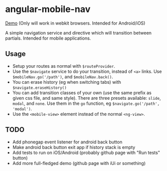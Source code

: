 angular-mobile-nav
==================

[Demo](http://embed.plnkr.co/5CmSiz5d5qoDRQlwiKxf) (Only will work in webkit browsers.  Intended for Android/iOS)

A simple navigation service and directive which will transition between partials.  Intended for mobile applications.

Usage
-----

* Setup your routes as normal with `$routeProvider`.
* Use the `$navigate` service to do your transition, instead of `<a>` links.  Use `$mobileNav.go('/path')`, and `$mobileNav.back()`.  
* You can erase history (eg when switching tabs) with `$navigate.eraseHistory()`
* You can add transition classes of your own (use the same prefix as given css file, and same style). There are three presets available: `slide`, `modal`, and `none`.  Use them in the `go` function, eg `$navigate.go('/path', 'modal')`.
* Use the `<mobile-view>` element instead of the normal `<ng-view>`.

TODO
----

* Add phonegap event listener for android back button
* Make android back button exit app if history stack is empty
* Add tests to run on iOS/Android (probably github page with "Run tests" button)
* Add more full-fledged demo (github page with iUi or something)
